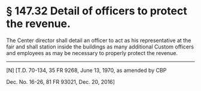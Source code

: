 # § 147.32   Detail of officers to protect the revenue.

The Center director shall detail an officer to act as his representative at the fair and shall station inside the buildings as many additional Custom officers and employees as may be necessary to properly protect the revenue. 



---

[N] [T.D. 70-134, 35 FR 9268, June 13, 1970, as amended by CBP 

Dec. No. 16-26, 81 FR 93021, Dec. 20, 2016]




